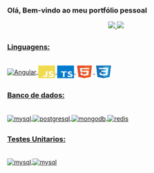 ### Olá, Bem-vindo ao meu portfólio pessoal

<div align="center">
  <a href="https://github.com/PauloMurakami">
  <img height="160em" src="https://github-readme-stats.vercel.app/api?username=PauloMurakami&show_icons=true&theme=dark&include_all_commits=true&count_private=true"/>
  <img height="160em" src="https://github-readme-stats.vercel.app/api/top-langs/?username=PauloMurakami&layout=compact&langs_count=7&theme=dark"/>
</div>

##

### Linguagens:

<div style="display: inline_block"><br>
  <img align="center" alt="Angular" height="30" width="40"  src="https://cdn.jsdelivr.net/gh/devicons/devicon/icons/angularjs/angularjs-original.svg" />
  <img align="center" alt="Js" height="30" width="40" src="https://raw.githubusercontent.com/devicons/devicon/master/icons/javascript/javascript-plain.svg">
  <img align="center" alt="Ts" height="30" width="40" src="https://raw.githubusercontent.com/devicons/devicon/master/icons/typescript/typescript-plain.svg">
  <img align="center" alt="HTML" height="30" width="40" src="https://raw.githubusercontent.com/devicons/devicon/master/icons/html5/html5-original.svg">
  <img align="center" alt="CSS" height="30" width="40" src="https://raw.githubusercontent.com/devicons/devicon/master/icons/css3/css3-original.svg">
</div>

##

### Banco de dados:

<div style="display: inline_block"><br>
  <img align="center" alt="mysql" height="30" width="40"  src="https://cdn.jsdelivr.net/gh/devicons/devicon/icons/mysql/mysql-original.svg"/>
  <img align="center" alt="postgresql" height="30" width="40" src="https://cdn.jsdelivr.net/gh/devicons/devicon/icons/postgresql/postgresql-original-wordmark.svg">
  <img align="center" alt="mongodb" height="30" width="40" src="https://cdn.jsdelivr.net/gh/devicons/devicon/icons/mongodb/mongodb-original.svg">
  <img align="center" alt="redis" height="30" width="40" src="https://cdn.jsdelivr.net/gh/devicons/devicon/icons/redis/redis-original.svg">
</div>

##

### Testes Unitarios:

<div style="display: inline_block"><br>
  <img align="center" alt="mysql" height="30" width="40"  src="https://cdn.jsdelivr.net/gh/devicons/devicon/icons/jest/jest-plain.svg"/>
  <img align="center" alt="mysql" height="30" width="40"  src="https://cdn.jsdelivr.net/gh/devicons/devicon/icons/jasmine/jasmine-plain.svg"/>
</div>

<!--
**PauloMurakami/PauloMurakami** is a ✨ _special_ ✨ repository because its `README.md` (this file) appears on your GitHub profile.

Here are some ideas to get you started:

- 🔭 I’m currently working on ...
- 🌱 I’m currently learning ...
- 👯 I’m looking to collaborate on ...
- 🤔 I’m looking for help with ...
- 💬 Ask me about ...
- 📫 How to reach me: ...
- 😄 Pronouns: ...
- ⚡ Fun fact: ...
-->
